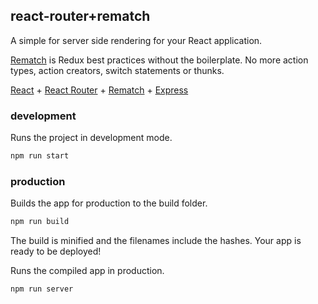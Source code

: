 react-router+rematch
---

A simple for server side rendering for your React application.

[Rematch](https://github.com/rematch/rematch) is Redux best practices without the boilerplate. No more action types, action creators, switch statements or thunks.

[React](https://github.com/facebook/react) + [React Router](https://github.com/ReactTraining/react-router) + [Rematch](https://github.com/rematch/rematch) + [Express](https://expressjs.com/)

### development

Runs the project in development mode.  

```bash
npm run start
```

### production

Builds the app for production to the build folder.

```bash
npm run build
```

The build is minified and the filenames include the hashes.
Your app is ready to be deployed!

Runs the compiled app in production.

```bash
npm run server
```
